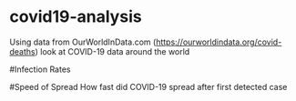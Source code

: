 # covid19-analysis
Using data from OurWorldInData.com (https://ourworldindata.org/covid-deaths) look at COVID-19 data around the world

#Infection Rates

#Speed of Spread
How fast did COVID-19 spread after first detected case
